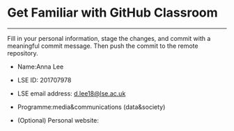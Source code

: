 # Get Familiar with GitHub Classroom
---

Fill in your personal information, stage the changes, and commit with a meaningful commit message.  Then push the commit to the remote repository.

* Name:Anna Lee

* LSE ID: 201707978

* LSE email address: d.lee18@lse.ac.uk

* Programme:media&communications (data&society)

* (Optional) Personal website:
